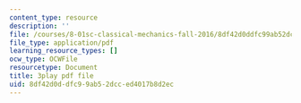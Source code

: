 ```yaml
---
content_type: resource
description: ''
file: /courses/8-01sc-classical-mechanics-fall-2016/8df42d0ddfc99ab52dcced4017b8d2ec_RX88J2e4W0M.pdf
file_type: application/pdf
learning_resource_types: []
ocw_type: OCWFile
resourcetype: Document
title: 3play pdf file
uid: 8df42d0d-dfc9-9ab5-2dcc-ed4017b8d2ec
---
```

